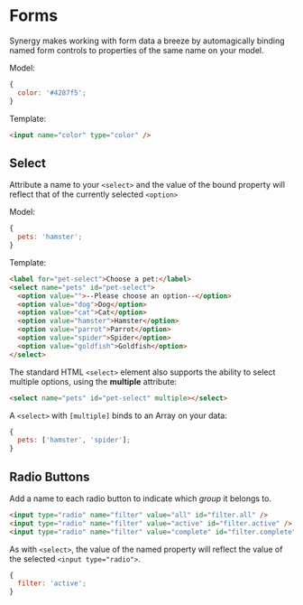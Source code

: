 # Forms

Synergy makes working with form data a breeze by automagically binding named form controls to properties of the same name on your model.

Model:

```js
{
  color: '#4287f5';
}
```

Template:

```html
<input name="color" type="color" />
```

## Select

Attribute a name to your `<select>` and the value
of the bound property will reflect that of the
currently selected `<option>`

Model:

```js
{
  pets: 'hamster';
}
```

Template:

```html
<label for="pet-select">Choose a pet:</label>
<select name="pets" id="pet-select">
  <option value="">--Please choose an option--</option>
  <option value="dog">Dog</option>
  <option value="cat">Cat</option>
  <option value="hamster">Hamster</option>
  <option value="parrot">Parrot</option>
  <option value="spider">Spider</option>
  <option value="goldfish">Goldfish</option>
</select>
```

The standard HTML `<select>` element also supports
the ability to select multiple options, using the
**multiple** attribute:

```html
<select name="pets" id="pet-select" multiple></select>
```

A `<select>` with `[multiple]` binds to an Array
on your data:

```js
{
  pets: ['hamster', 'spider'];
}
```

## Radio Buttons

Add a name to each radio button to indicate which
_group_ it belongs to.

```html
<input type="radio" name="filter" value="all" id="filter.all" />
<input type="radio" name="filter" value="active" id="filter.active" />
<input type="radio" name="filter" value="complete" id="filter.complete" />
```

As with `<select>`, the value of the named
property will reflect the value of the selected
`<input type="radio">`.

```js
{
  filter: 'active';
}
```
